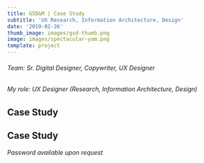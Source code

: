 ```yaml
---
title: GSD&M | Case Study
subtitle: 'UX Research, Information Architecture, Design'
date: '2019-02-26'
thumb_image: images/gsd-thumb.png
image: images/spectacular-yam.png
template: project
---
```

###### Team: Sr. Digital Designer, Copywriter, UX Designer

###### My role: UX Designer (Research, Information Architecture, Design)

## Case Study

## Case Study

[](https://crypto.figmaticapp.com/share/kju89auk59525/8dExRTg4pwBVtaT9ii79)*Password available upon request*
